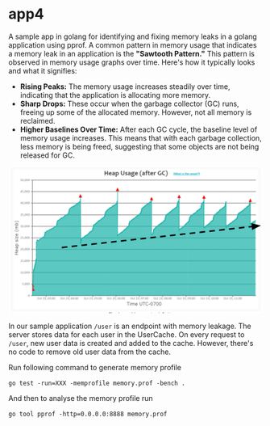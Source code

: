 # app4

A sample app in golang for identifying and fixing memory leaks in a golang application using pprof. A common pattern in memory usage that indicates a memory leak in an application is the **"Sawtooth Pattern."** This pattern is observed in memory usage graphs over time. Here's how it typically looks and what it signifies:
* **Rising Peaks:** The memory usage increases steadily over time, indicating that the application is allocating more memory.
* **Sharp Drops:** These occur when the garbage collector (GC) runs, freeing up some of the allocated memory. However, not all memory is reclaimed.
* **Higher Baselines Over Time:** After each GC cycle, the baseline level of memory usage increases. This means that with each garbage collection, less memory is being freed, suggesting that some objects are not being released for GC.

![Sawtooth Pattern](images/sawtooth_pattern.png "This is an example of sawtooth pattern in memory leak")

In our sample application `/user` is an endpoint with memory leakage. The server stores data for each user in the UserCache. On every request to `/user`, new user data is created and added to the cache. However, there's no code to remove old user data from the cache.

Run following command to generate memory profile
```
go test -run=XXX -memprofile memory.prof -bench .
```

And then to analyse the memory profile run
```
go tool pprof -http=0.0.0.0:8888 memory.prof
```

